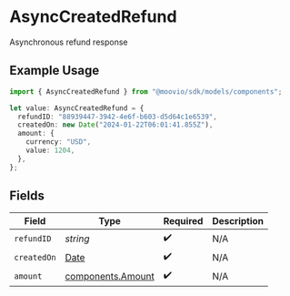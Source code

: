 # AsyncCreatedRefund

Asynchronous refund response

## Example Usage

```typescript
import { AsyncCreatedRefund } from "@moovio/sdk/models/components";

let value: AsyncCreatedRefund = {
  refundID: "88939447-3942-4e6f-b603-d5d64c1e6539",
  createdOn: new Date("2024-01-22T06:01:41.855Z"),
  amount: {
    currency: "USD",
    value: 1204,
  },
};
```

## Fields

| Field                                                                                         | Type                                                                                          | Required                                                                                      | Description                                                                                   |
| --------------------------------------------------------------------------------------------- | --------------------------------------------------------------------------------------------- | --------------------------------------------------------------------------------------------- | --------------------------------------------------------------------------------------------- |
| `refundID`                                                                                    | *string*                                                                                      | :heavy_check_mark:                                                                            | N/A                                                                                           |
| `createdOn`                                                                                   | [Date](https://developer.mozilla.org/en-US/docs/Web/JavaScript/Reference/Global_Objects/Date) | :heavy_check_mark:                                                                            | N/A                                                                                           |
| `amount`                                                                                      | [components.Amount](../../models/components/amount.md)                                        | :heavy_check_mark:                                                                            | N/A                                                                                           |